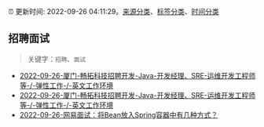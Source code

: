 :alarm_clock: 更新时间: 2022-09-26 04:11:29。[来源分类](../README.md)、[标签分类](../TAGS.md)、[时间分类](../TIMELINE.md)

## 招聘面试


> 关键字：`招聘`、`面试`



- [2022-09-26-厦门-畅拓科技招聘开发-Java-开发经理、SRE-运维开发工程师等-/-弹性工作-/-英文工作环境](https://www.v2ex.com/t/882971) 
- [2022-09-26-厦门-畅拓科技招聘开发-Java-开发经理、SRE-运维开发工程师等-/-弹性工作-/-英文工作环境](https://www.v2ex.com/t/882953) 
- [2022-09-26-网易面试：将Bean放入Spring容器中有几种方式？](https://toutiao.io/k/p2jw5va) 